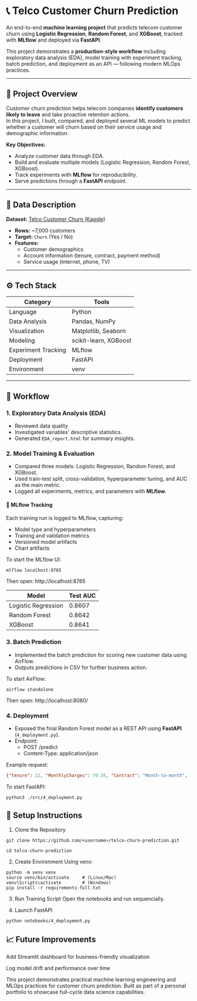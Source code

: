 # 📞 Telco Customer Churn Prediction

An end-to-end **machine learning project** that predicts telecom customer churn using **Logistic Regression**, **Random Forest**, and **XGBoost**, tracked with **MLflow** and deployed via **FastAPI**.

This project demonstrates a **production-style workflow** including exploratory data analysis (EDA), model training with experiment tracking, batch prediction, and deployment as an API — following modern MLOps practices.

---

## 🧭 Project Overview

Customer churn prediction helps telecom companies **identify customers likely to leave** and take proactive retention actions.  
In this project, I built, compared, and deployed several ML models to predict whether a customer will churn based on their service usage and demographic information.

**Key Objectives:**
- Analyze customer data through EDA.
- Build and evaluate multiple models (Logistic Regression, Random Forest, XGBoost).
- Track experiments with **MLflow** for reproducibility.
- Serve predictions through a **FastAPI** endpoint.

---

## 🧠 Data Description

**Dataset:** [Telco Customer Churn (Kaggle)](https://www.kaggle.com/blastchar/telco-customer-churn)

- **Rows:** ~7,000 customers  
- **Target:** `Churn` (Yes / No)  
- **Features:**  
  - Customer demographics  
  - Account information (tenure, contract, payment method)  
  - Service usage (internet, phone, TV)  

---

## ⚙️ Tech Stack

| Category | Tools |
|-----------|-------|
| Language | Python |
| Data Analysis | Pandas, NumPy |
| Visualization | Matplotlib, Seaborn |
| Modeling | scikit-learn, XGBoost |
| Experiment Tracking | MLflow |
| Deployment | FastAPI |
| Environment | venv |

---

## 🚀 Workflow

### 1. Exploratory Data Analysis (EDA)
- Reviewed data quality
- Investigated variables' descriptive statistics.
- Generated `EDA_report.html` for summary insights.

### 2. Model Training & Evaluation
- Compared three models: Logistic Regression, Random Forest, and XGBoost.  
- Used train-test split, cross-validation, hyperparameter tuning, and AUC as the main metric.  
- Logged all experiments, metrics, and parameters with **MLflow**.

#### 🧾 MLflow Tracking
Each training run is logged to MLflow, capturing:
- Model type and hyperparameters
- Training and validation metrics
- Versioned model artifacts
- Chart artifacts

To start the MLflow UI:
```
mlflow localhost:8765
```

Then open: http://localhost:8765


| Model | Test AUC |
|-------|-----|
| Logistic Regression | 0.8607 |
| Random Forest | 0.8642 |
| XGBoost | 0.8641 |

### 3. Batch Prediction
- Implemented the batch prediction for scoring new customer data using AirFlow.  
- Outputs predictions in CSV for further business action.

To start AirFlow:
```
airflow standalone
```

Then open: http://localhost:8080/


### 4. Deployment
- Exposed the final Random Forest model as a REST API using **FastAPI** (`4_deployment.py`).  
- Endpoint:
  - POST /predict
  - Content-Type: application/json

Example request:
```json
{"tenure": 12, "MonthlyCharges": 70.35, "Contract": "Month-to-month", ...}
```

To start FastAPI:
```
python3 ./src/4_deployment.py
```


## 🧰 Setup Instructions
1. Clone the Repository

```
git clone https://github.com/<username>/telco-churn-prediction.git

cd telco-churn-prediction
```

2. Create Environment
Using venv:
```
python -m venv venv
source venv/bin/activate     # (Linux/Mac)
venv\Scripts\activate        # (Windows)
pip install -r requirements-full.txt
```
3. Run Training Script
Open the notebooks and run sequencially.

4. Launch FastAPI
```
python notebooks/4_deployment.py
```

## 📈 Future Improvements
Add Streamlit dashboard for business-friendly visualization

Log model drift and performance over time

This project demonstrates practical machine learning engineering and MLOps practices for customer churn prediction. Built as part of a personal portfolio to showcase full-cycle data science capabilities.

